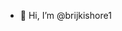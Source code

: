 - 👋 Hi, I’m @brijkishore1

<!---
brijkishore1/brijkishore1 is a ✨ special ✨ repository because its `README.md` (this file) appears on your GitHub profile.
You can click the Preview link to take a look at your changes.
--->
